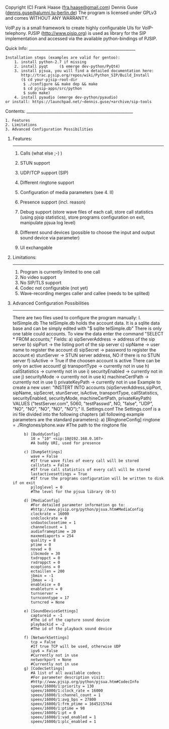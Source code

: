 Copyright (C)
    Frank Haase (fra.haase@gmail.com)
    Dennis Guse (dennis.guse@alumni.tu-berlin.de)
The program is licensed under GPLv3 and comes WITHOUT ANY WARRANTY.


VoIP.py is a small framework to create highly configurable UIs for VoIP-telephony.
PJSIP (http://www.pjsip.org) is used as library for the SIP implementation and accessed via the available python-bindings of PJSIP.

Quick Info:
	_____________________________________________________

	Installation steps (examples are valid for gentoo):
		1. install python-2.7 if missing
		2. install pyqt 	($ emerge dev-python/PyQt4)
		3. install pjsua, you will find a detailed documentation here:
		   http://trac.pjsip.org/repos/wiki/Python_SIP/Build_Install
		   ($ cd your-pjsip-root-dir
		    $ ./configure && make dep && make
		    $ cd pjsip-apps/src/python
		    $ sudo make)
		4. install pyaudio (emerge dev-python/pyaudio)
	or install: https://launchpad.net/~dennis.guse/+archive/sip-tools

Contents:
	_____________________________________________________

	1. Features
	2. Limitations
	3. Advanced Configuration Possibilities

1. Features:
	_____________________________________________________
	
	1.  Calls (what else ;-) )
	
	3.  STUN support
	4.  UDP/TCP support (SIP)
	5.  Different ringtone support
	6.  Configuration of media parameters (see 4. II)
	7.  Presence support (incl. reason)
	8.  Debug support (store wave files of each call, store call statistics (using pjsip statistics),
	    store programs configuration on exit, manipulate pjsua log level)
	9.  Different sound devices (possible to choose the input and output 
	    sound device via parameter)
	10. UI exchangable


2. Limitations:
	_____________________________________________________

	1. Program is currently limited to one call
	2. No video support
	3. No SIP/TLS support
	4. Codec not configurable (not yet)
	5. Wave-recording merges caller and callee (needs to be splited)

3. Advanced Configuration Possibilities
	_____________________________________________________

	There are two files used to configure the program manually:
	I. telSimple.db
		The telSimple.db holds the account data. It is a sqlite data base
		and can be simply edited with "$ sqlite telSimple.db"
		There is only one table could accounts.
		To view the data enter the command "SELECT * FROM accounts;"
		Fields:
			a) sipServerAddress -> address of the sip server
			b) sipPort -> the listing port of the sip server
			c) sipName -> user name to register the account
			d) sipSecret -> password to register the account
			e) stunServer -> STUN server address, NO if there is no
					 STUN server
			f) isActive -> True if the choosen account is active
				       There can be only on active account!
			g) transportType -> currently not in use
			h) callStatistics -> currently not in use
			i) securityEnabled -> currently not in use
			j) securityMode -> currently not in use
			k) machineCertPath -> currently not in use
			l) privateKeyPath -> currently not in use
		Example to create a new user:
			"INSTERT INTO accounts (sipServerAddress,sipPort,
			 sipName, sipSecret, stunServer, isActive, transportType,
			 callStatistics, securityEnabled, securityMode,
			 machineCertPath, privateKeyPath) VALUES 
			 ("testServer.com", 5060, "testPasswd", NO, "false", "UDP",
			 "NO", "NO", "NO", "NO", "NO");"
	II. Settings.conf
		The Settings.conf is a ini file divided into the following chapters
		(all following example parameters are the standard parameters):
			a) [RingtoneConfig]
			   ringtone = ./Ringtones/phone.wav
			   #The path to the ringtone file 

			b) [BuddyConfig]
			   10 = "10" <sip:10@192.168.0.107>
			   #A buddy URI, used for presence

			c) [DumpSettings]
			   wave = False
			   #If true wave files of every call will be stored
			   callstats = False
			   #If true call statistics of every call will be stored
			   lastactivesettings = True
			   #If true the programs configuration will be written to disk if on exit
			   pjloglevel = 0
			   #The level for the pjsua library (0-5)

			d) [MediaConfig] 
			   #For detailed parameter information go to:
			   #http://www.pjsip.org/python/pjsua.htm#MediaConfig
			   clockrate = 16000
			   sndclockrate = 0
			   sndautoclosetime = 1
			   channelcount = 1
			   audioframeptime = 20
			   maxmediaports = 254
			   quality = 8
			   ptime = 0
			   novad = 0
			   ilbcmode = 30
			   txdroppct = 0
			   rxdroppct = 0
			   ecoptions = 0
			   ectaillen = 200
			   jbmin = -1
			   jbmax = -1
			   enableice = 0
			   enableturn = 0
			   turnserver = 
			   turnconntype = 17
			   turncred = None

			e) [SoundDeviceSettings]
			   captureid = -1
			   #The id of the capture sound device
			   playbackid = -2
			   #The id of the playback sound device

			f) [NetworkSettings]
			   tcp = False
			   #If true TCP will be used, otherwise UDP
			   ipv6 = False
			   #Currently not in use
			   networkport = None
			   #Currently not in use
			g) [CodecSettings]
			   #A list of all available codecs
			   #For parameter description visit:
			   #http://www.pjsip.org/python/pjsua.htm#CodecInfo
			   speex/16000/1:priority = 130
			   speex/16000/1:clock_rate = 16000
			   speex/16000/1:channel_count = 1
			   speex/16000/1:avg_bps = 27800
			   speex/16000/1:frm_ptime = 1645215764
			   speex/16000/1:ptime = 98
			   speex/16000/1:pt = 0
			   speex/16000/1:vad_enabled = 1
			   speex/16000/1:plc_enabled = 1
